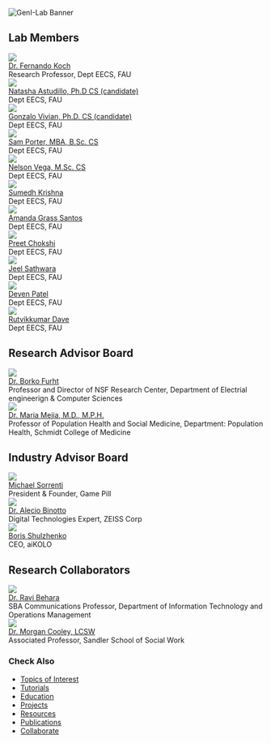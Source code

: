 ![GenI-Lab Banner](./images/genilab-banner.png)

<!-- HTML generated by people.py on 2025-07-11 14:22 -->


## Lab Members

<div class="grid-container" data-columns="3">
  <div class="grid-item person-card">
    <img src="./images/people/kochf.png">
    <div class="person-name"><a href="https://www.fau.edu/engineering/directory/faculty/koch/">Dr. Fernando Koch</a></div>
    <div class="person-title">Research Professor, Dept EECS, FAU</div>
  </div>
  <div class="grid-item person-card">
    <img src="./images/people/nastudillo2024.png">
    <div class="person-name"><a href="https://www.linkedin.com/in/natashaastudillo/">Natasha Astudillo, Ph.D CS (candidate)</a></div>
    <div class="person-title">Dept EECS, FAU</div>
  </div>
  <div class="grid-item person-card">
    <img src="./images/people/gvivian2022.png">
    <div class="person-name"><a href="https://www.linkedin.com/in/gonvivian/">Gonzalo Vivian, Ph.D. CS (candidate)</a></div>
    <div class="person-title">Dept EECS, FAU</div>
  </div>
  <div class="grid-item person-card">
    <img src="./images/people/samanthaport2022.png">
    <div class="person-name"><a href="https://www.linkedin.com/in/samporter-cs/">Sam Porter, MBA, B.Sc. CS</a></div>
    <div class="person-title">Dept EECS, FAU</div>
  </div>
  <div class="grid-item person-card">
    <img src="./images/people/vegan2023.png">
    <div class="person-name"><a href="https://www.linkedin.com/in/nvegamarrero/">Nelson Vega, M.Sc. CS</a></div>
    <div class="person-title">Dept EECS, FAU</div>
  </div>
  <div class="grid-item person-card">
    <img src="./images/people/svizarsuyesh2024.png">
    <div class="person-name"><a href="https://www.linkedin.com/in/sumedh-vyk/">Sumedh Krishna</a></div>
    <div class="person-title">Dept EECS, FAU</div>
  </div>
  <div class="grid-item person-card">
    <img src="./images/people/agrasssantos2023.png">
    <div class="person-name"><a href="https://www.linkedin.com/in/amandagrass">Amanda Grass Santos</a></div>
    <div class="person-title">Dept EECS, FAU</div>
  </div>
  <div class="grid-item person-card">
    <img src="./images/people/pchokshi2024.png">
    <div class="person-name"><a href="https://www.linkedin.com/in/preet-chokshi-6b7096233">Preet Chokshi</a></div>
    <div class="person-title">Dept EECS, FAU</div>
  </div>
  <div class="grid-item person-card">
    <img src="./images/people/jsathwara2024.png">
    <div class="person-name"><a href="https://www.linkedin.com/in/jeel209/">Jeel Sathwara</a></div>
    <div class="person-title">Dept EECS, FAU</div>
  </div>
  <div class="grid-item person-card">
    <img src="./images/people/devenpravink2024.png">
    <div class="person-name"><a href="https://www.linkedin.com/in/devenpatel0">Deven Patel</a></div>
    <div class="person-title">Dept EECS, FAU</div>
  </div>
  <div class="grid-item person-card">
    <img src="./images/people/rdave2024.png">
    <div class="person-name"><a href="https://www.linkedin.com/in/dave-rutvikkumar/">Rutvikkumar Dave</a></div>
    <div class="person-title">Dept EECS, FAU</div>
  </div>


## Research Advisor Board

<div class="grid-container" data-columns="3">
  <div class="grid-item person-card">
    <img src="./images/people/bfurht-headshot.png">
    <div class="person-name"><a href="https://www.fau.edu/engineering/directory/faculty/furht/">Dr. Borko Furht</a></div>
    <div class="person-title">Professor and Director of NSF Research Center, Department of Electrial engineerign & Computer Sciences</div>
  </div>
  <div class="grid-item person-card">
    <img src="./images/people/mejiam-headshot.png">
    <div class="person-name"><a href="https://www.fau.edu/medicine/directory/maria-mejia/">Dr. Maria Mejia, M.D., M.P.H.</a></div>
    <div class="person-title">Professor of Population Health and Social Medicine, Department: Population Health, Schmidt College of Medicine</div>
  </div>

## Industry Advisor Board

<div class="grid-container" data-columns="3">
  <div class="grid-item person-card">
    <img src="./images/people/msorrenti-headshot.png">
    <div class="person-name"><a href="https://www.linkedin.com/in/mike-sorrenti/?originalSubdomain=ca">Michael Sorrenti</a></div>
    <div class="person-title">President & Founder, Game Pill</div>
  </div>
  <div class="grid-item person-card">
    <img src="./images/people/abinotto-headshot.png">
    <div class="person-name"><a href="https://www.linkedin.com/in/aleciobinotto/?originalSubdomain=de">Dr. Alecio Binotto</a></div>
    <div class="person-title">Digital Technologies Expert, ZEISS Corp</div>
  </div>
  <div class="grid-item person-card">
    <img src="./images/people/bshulzhenko-headshot.jpg">
    <div class="person-name"><a href="https://www.linkedin.com/in/boris-shulzhenko-94706764/">Boris Shulzhenko</a></div>
    <div class="person-title">CEO, aiKOLO</div>
  </div>

## Research Collaborators

<div class="grid-container" data-columns="3">
  <div class="grid-item person-card">
    <img src="./images/people/rbehara.png">
    <div class="person-name"><a href="https://business.fau.edu/faculty-research/faculty-profiles/profile/rbehara.php">Dr. Ravi Behara</a></div>
    <div class="person-title">SBA Communications Professor, Department of Information Technology and Operations Management</div>
  </div>
  <div class="grid-item person-card">
    <img src="./images/people/cooley-headshot.png">
    <div class="person-name"><a href="https://www.fau.edu/sw-cj/ssw/faculty-and-staff/people/cooley/">Dr. Morgan Cooley, LCSW</a></div>
    <div class="person-title">Associated Professor, Sandler School of Social Work</div>
  </div>


### Check Also

* [Topics of Interest](./projects.md#topics-of-interest)
* [Tutorials](./knowledge.md#tutorials)
* [Education](./knowledge.md#education)
* [Projects](./projects.md)
* [Resources](./projects.md#resources) 
* [Publications](./knowledge.md#publications)
* [Collaborate](./collaborate.md)
